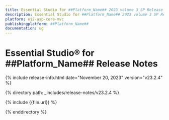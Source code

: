 ```yaml
---
title: Essential Studio for ##Platform_Name## 2023 volume 3 SP Release Release Notes  
description: Essential Studio for ##Platform_Name## 2023 volume 3 SP Release Release Notes  
platform: ej2-asp-core-mvc
publishingplatform: ##Platform_Name##
documentation: ug
---
```


# Essential Studio&reg; for ##Platform_Name##  Release Notes  

{% include release-info.html date="November 20, 2023"  version="v23.2.4" %} 

{% directory path: _includes/release-notes/v23.2.4 %}

{% include {{file.url}} %}

{% enddirectory %}



